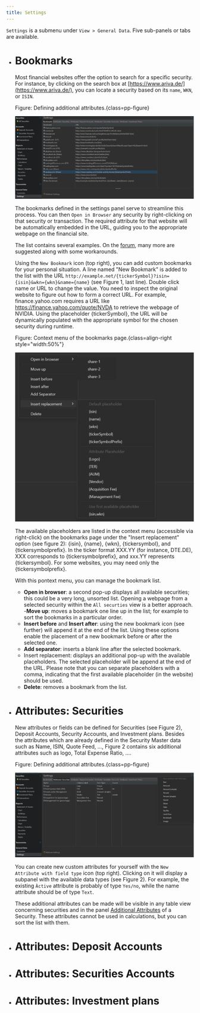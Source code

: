 ```yaml
---
title: Settings
---
```


`Settings` is a submenu under `View > General Data`. Five sub-panels or tabs are available.

- # Bookmarks
    Most financial websites offer the option to search for a specific security. For instance, by clicking on the search box at [https://www.ariva.de/](https://www.ariva.de/), you can locate a security based on its `name`, `WKN`, or `ISIN`.

    Figure: Defining additional attributes.{class=pp-figure}

    ![](images/settings-bookmarks.png)

    The bookmarks defined in the settings panel serve to streamline this process. You can then `Open in Browser` any security by right-clicking on that security or transaction. The required attribute for that website will be automatically embedded in the URL, guiding you to the appropriate webpage on the financial site.

    The list contains several examples. On the [forum](https://forum.portfolio-performance.info/t/verschiedene-links-fur-im-browser-offnen/629), many more are suggested along with some workarounds.

    Using the `New Bookmark` icon (top right), you can add custom bookmarks for your personal situation. A line named "New Bookmark" is added to the list with the URL `http://example.net/{tickerSymbol}?isin={isin}&wkn={wkn}&name={name}` (see Figure 1, last line). Double click name or URL to change the value. You need to inspect the original website to figure out how to form a correct URL. For example, finance.yahoo.com requires a URL like https://finance.yahoo.com/quote/NVDA to retrieve the webpage of NVIDIA. Using the placeholder {tickerSymbol}, the URL will be dynamically populated with the appropriate symbol for the chosen security during runtime.

    Figure: Context menu of the bookmarks page.{class=align-right style="width:50%"}

    ![](images/bookmarks-context-menu.svg)

    The available placeholders are listed in the context menu (accessible via right-click) on the bookmarks page under the "Insert replacement" option (see figure 2): {isin}, {name}, {wkn}, {tickersymbol}, and {tickersymbolprefix}. In the ticker format XXX.YY (for instance, DTE.DE), XXX corresponds to {tickersymbolprefix}, and xxx.YY represents {tickersymbol}. For some websites, you may need only the {tickersymbolprefix}.

    With this pontext menu, you can manage the bookmark list.

    - **Open in browser**: a second pop-up displays all available securities; this could be a very long, unsorted list. Opening a webpage from a selected security within the `All securties` view is a better approach.
    -**Move up**: moves a bookmark one line up in the list; for example to sort the bookmarks in a particular order.
    - **Insert before** and **Insert after**: using the new bookmark icon (see further) will append it at the end of the list. Using these options enable the placement of a new bookmark before or after the selected one.
    - **Add separator**: inserts a blank line after the selected bookmark.
    - Insert replacement: displays an additional pop-up with the available placeholders.  The selected placeholder will be append at the end of the URL. Please note that you can separate placeholders with a comma, indicating that the first available placeholder (in the website) should be used.
    - **Delete**: removes a bookmark from the list.


     



- # Attributes: Securities

    New attributes or fields can be defined for Securities (see Figure 2), Deposit Accounts, Security Accounts, and Investment plans.
    Besides the attributes which are already defined in the Security Master data such as Name, ISIN, Quote Feed, ..., Figure 2 contains six additional attributes such as logo, Total Expense Ratio, ....

    Figure: Defining additional attributes.{class=pp-figure}

    ![](images/settings-securities-attributes.png)

    You can create new custom attributes for yourself with the `New Attribute with field type` icon (top right). Clicking on it will display a subpanel with the available data types (see Figure 2). For example, the existing `Àctive` attribute is probably of type `Yes/no`, while the name attribute should be of type `Text`.

    These additional attributes can be made will be visible in any table view concerning securities and in the panel [Additional Attributes](../file/new.md#additional-attributes) of a Security. These attributes cannot be used in calculations, but you can sort the list with them.

- # Attributes: Deposit Accounts
- # Attributes: Securities Accounts
- # Attributes: Investment plans

